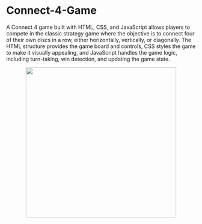 # Connect-4-Game
A Connect 4 game built with HTML, CSS, and JavaScript allows players to compete in the classic strategy game where the objective is to connect four of their own discs in a row, either horizontally, vertically, or diagonally. The HTML structure provides the game board and controls, CSS styles the game to make it visually appealing, and JavaScript handles the game logic, including turn-taking, win detection, and updating the game state.

<p align="center">
  <img src="https://github.com/ANUJAVENGERS/Connect-4-Game/assets/58434371/74d585d1-1a39-4771-b28d-09902992f843" width="400" height="auto">
</p>
